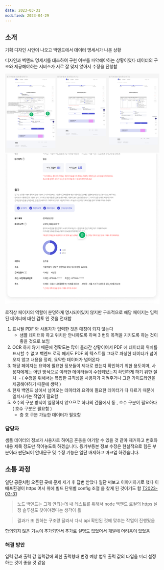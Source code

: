 ```yaml
---
date: 2023-03-31
modified: 2023-04-29
---
```


## 소개

기획 디자인 시안이 나오고
백엔드에서 데이터 명세서가 나온 상황

디자인과 벡엔드 명세서를 대조하여 구현 여부를 파악해야하는 상황이였다
데이터의 구조와 제공해야하는 서비스가 서로 잘 맞지 않아서 수정을 진행함

![](file/06-트러블슈팅UIFrontBack.png)
![](file/06-트러블슈팅UIFrontBack-1.png)

로직상 페이지의 역할이 분명하게 명시되어있지 않지만
구조적으로 해당 페이지는 입력된 데이터에 대한 검토 인 것을 전재함

1. 표시될 PDF 와 사용자가 입력한 것은 매칭이 되지 않는다
	 - 샘플 데이터화 하고 위치만 안내하도록 하며 3 번의 목적을 지키도록 하는 것이 좋을 것으로 보임
2. OCR 하지 않기 때문에 정확도는 많이 올라간 상황이여서 PDF 에 데이터의 위치를 표시할 수 없고
	 백엔드 로직 에서도 PDF 의 텍스트를 그대로 파싱한 데이터가 넘어오지 않고 내용을 정리, 요약한 데이터가 넘어온다
3. 해당 페이지는 요약에 필요한 정보들이 제대로 왔는지 확인하기 위한 용도이며, 사용자에게는 어떤 방식으로 이러한 데이터들이 수집되었는지 확인하게 하기 위한 절차
 - ( 수정을 위해서는 복잡한 규칙성을 사용자가 지켜주거나 그런 가이드라인을 제공해야하기 때문에 생략 )
4. 현재 백엔드 상에서 넘어오는 데이터와 요약에 필요한 데이터가 다 다르기 때문에 일치시키는 작업이 필요함
5. 호수의 구분 방식이 일정하지 않으므로 하나의 건물에서 동 , 호수 구분이 필요하다 ( 호수 구분은 필요함 )
	 - 층 호 구분 가능한 데이터가 필요함

### 담당자

샘플 데이터의 정보가 사용자로 하여금 혼동을 야기할 수 있을 것 같아 제거하고 번호와 내용 제목 정도만 적어놓도록 하겠습니다.
등기부등본 정보 수정은 현실적으로 힘든 부분이라 판단되어 안내문구 및 수정 기능은 일단 배제하고 마크업 하겠습니다.

## 소통 과정

일단 공문처럼 오픈된 곳에 문제 제기 후 답변 받았다
일단 써보고 이야기하기로 했다
이 배포환경이 https 여서 위에 빌드 단위별 config 조절 을 찾게 된 것이기도 함 [T2023-03-31](../../../topic/tech-review/T2023-03-31/T2023-03-31)

> 노드 백엔드는 그게 안되는데 내 테스트를 위해서 node 백엔드 로컬의 https 설정 솔루션도 찾아야겠다는 생각이 듦

> 결과가 또 원하는 구조랑 달라서 다시 api 확인된 것에 맞추는 작업이 진행됬음

합의되지 않은 기능이 추가되면서 추가로 설명도 없었어서 개발에 어려움이 있었음

### 해결 방안

입력 값과 출력 값
입력값에 의한 출력형태 변경 예상 범위
출력 값의 타입을 미리 설정하는 것이 좋을 것 같음
